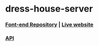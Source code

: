 # dress-house-server
### [Font-end Repository](https://github.com/Porgramming-Hero-web-course/complete-website-client-ShahinurAlamBhuiyan) | [Live website](https://dress-house24.web.app/)
### [API](https://dress-house.herokuapp.com) 
